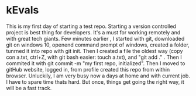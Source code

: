 # kEvals
This is my first day of starting a test repo. Starting a version controlled project is best thing for developers. It's a must for working remotely and with great tech giants. Few minutes earlier , I started with git, downloaded git on windows 10, openend command prompt of windows, created a folder, tunrned it into repo with git init.
Then I created a file the oldest way (copy con a.txt, ctrl+Z, with git bash easier: touch a.txt), and "git add ." . Then I commited it with   git commit -m "my first repo, initialized". Then I moved to gitHub website, logged in, from profile created this repo from within browser.
Unluckily, I am very busy now a days at home and with current job. I have to spare time thats hard. But once, things get going the right way, it will be a fast track. 
